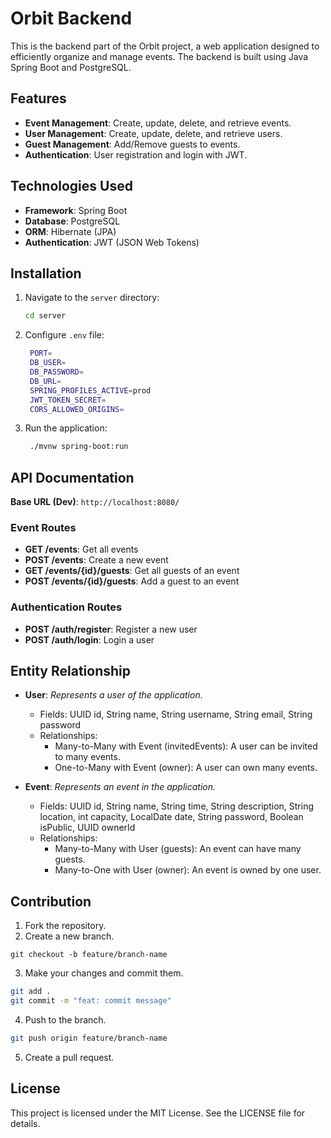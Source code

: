 # Orbit Backend

This is the backend part of the Orbit project, a web application designed to efficiently organize and manage events. The backend is built using Java Spring Boot and PostgreSQL.

## Features

- **Event Management**: Create, update, delete, and retrieve events.
- **User Management**: Create, update, delete, and retrieve users.
- **Guest Management**: Add/Remove guests to events.
- **Authentication**: User registration and login with JWT.

## Technologies Used

- **Framework**: Spring Boot
- **Database**: PostgreSQL
- **ORM**: Hibernate (JPA)
- **Authentication**: JWT (JSON Web Tokens)

## Installation

1. Navigate to the `server` directory:
   ```bash
   cd server
   ```
2. Configure `.env` file:
   ```bash
    PORT=
    DB_USER=
    DB_PASSWORD=
    DB_URL=
    SPRING_PROFILES_ACTIVE=prod
    JWT_TOKEN_SECRET=
    CORS_ALLOWED_ORIGINS=
   ```
3. Run the application:
   ```bash
    ./mvnw spring-boot:run
    ```

## API Documentation

**Base URL (Dev)**: `http://localhost:8080/`

### Event Routes
 - **GET /events**: Get all events
 - **POST /events**: Create a new event
 - **GET /events/{id}/guests**: Get all guests of an event
 - **POST /events/{id}/guests**: Add a guest to an event

### Authentication Routes
 - **POST /auth/register**: Register a new user
 - **POST /auth/login**: Login a user

## Entity Relationship 

- **User**: _Represents a user of the application._
  - Fields: UUID id, String name, String username, String email, String password
  - Relationships: 
    - Many-to-Many with Event (invitedEvents): A user can be invited to many events.
    - One-to-Many with Event (owner): A user can own many events.

- **Event**: _Represents an event in the application._
    - Fields: UUID id, String name, String time, String description, String location, int capacity, LocalDate date, String password, Boolean isPublic, UUID ownerId
    - Relationships: 
      - Many-to-Many with User (guests): An event can have many guests.
      - Many-to-One with User (owner): An event is owned by one user.

## Contribution 

1. Fork the repository.
2. Create a new branch.
```
git checkout -b feature/branch-name
```

3. Make your changes and commit them.
```bash
git add .
git commit -m "feat: commit message"
```

4. Push to the branch.
```bash
git push origin feature/branch-name
```

5. Create a pull request.

## License

This project is licensed under the MIT License. See the LICENSE file for details.
